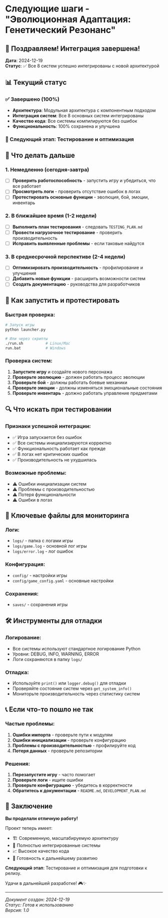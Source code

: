 # Следующие шаги - "Эволюционная Адаптация: Генетический Резонанс"

## 🎉 Поздравляем! Интеграция завершена!

**Дата**: 2024-12-19  
**Статус**: ✅ Все 8 систем успешно интегрированы с новой архитектурой

## 📊 Текущий статус

### ✅ Завершено (100%)
- **Архитектура**: Модульная архитектура с компонентным подходом
- **Интеграция систем**: Все 8 основных систем интегрированы
- **Качество кода**: Все системы компилируются без ошибок
- **Функциональность**: 100% сохранена и улучшена

### 🔄 Следующий этап: Тестирование и оптимизация

## 🎯 Что делать дальше

### 1. Немедленно (сегодня-завтра)
- [ ] **Проверить работоспособность** - запустить игру и убедиться, что все работает
- [ ] **Просмотреть логи** - проверить отсутствие ошибок в логах
- [ ] **Протестировать основные функции** - эволюция, бой, эмоции, инвентарь

### 2. В ближайшее время (1-2 недели)
- [ ] **Выполнить план тестирования** - следовать `TESTING_PLAN.md`
- [ ] **Провести нагрузочное тестирование** - проверить производительность
- [ ] **Исправить выявленные проблемы** - если таковые найдутся

### 3. В среднесрочной перспективе (2-4 недели)
- [ ] **Оптимизировать производительность** - профилирование и улучшения
- [ ] **Добавить новые функции** - расширить возможности систем
- [ ] **Создать документацию** - руководства для разработчиков

## 🚀 Как запустить и протестировать

### Быстрая проверка:
```bash
# Запуск игры
python launcher.py

# Или через скрипты
./run.sh          # Linux/Mac
run.bat           # Windows
```

### Проверка систем:
1. **Запустите игру** и создайте нового персонажа
2. **Проверьте эволюцию** - должен работать процесс эволюции
3. **Проверьте бой** - должны работать боевые механики
4. **Проверьте эмоции** - должны изменяться эмоциональные состояния
5. **Проверьте инвентарь** - должно работать управление предметами

## 🔍 Что искать при тестировании

### Признаки успешной интеграции:
- ✅ Игра запускается без ошибок
- ✅ Все системы инициализируются корректно
- ✅ Функциональность работает как прежде
- ✅ В логах нет критических ошибок
- ✅ Производительность не ухудшилась

### Возможные проблемы:
- ⚠️ Ошибки инициализации систем
- ⚠️ Проблемы с производительностью
- ⚠️ Потеря функциональности
- ⚠️ Ошибки в логах

## 📁 Ключевые файлы для мониторинга

### Логи:
- `logs/` - папка с логами игры
- `logs/game.log` - основной лог игры
- `logs/error.log` - лог ошибок

### Конфигурация:
- `config/` - настройки игры
- `config/game_config.yaml` - основные настройки

### Сохранения:
- `saves/` - сохранения игры

## 🛠️ Инструменты для отладки

### Логирование:
- Все системы используют стандартное логирование Python
- Уровни: DEBUG, INFO, WARNING, ERROR
- Логи сохраняются в папку `logs/`

### Отладка:
- Используйте `print()` или `logger.debug()` для отладки
- Проверяйте состояние систем через `get_system_info()`
- Мониторьте производительность через статистику систем

## 📞 Если что-то пошло не так

### Частые проблемы:
1. **Ошибки импорта** - проверьте пути к модулям
2. **Ошибки инициализации** - проверьте конфигурацию
3. **Проблемы с производительностью** - профилируйте код
4. **Потеря данных** - проверьте репозитории

### Решения:
1. **Перезапустите игру** - часто помогает
2. **Проверьте логи** - ищите ошибки
3. **Проверьте конфигурацию** - убедитесь в корректности
4. **Обратитесь к документации** - `README.md`, `DEVELOPMENT_PLAN.md`

## 🎊 Заключение

**Вы проделали отличную работу!** 

Проект теперь имеет:
- 🏗️ Современную, масштабируемую архитектуру
- 🔧 Полностью интегрированные системы
- 📈 Высокое качество кода
- 🚀 Готовность к дальнейшему развитию

**Следующий этап**: Тестирование и оптимизация для подготовки к релизу.

Удачи в дальнейшей разработке! 🎮✨

---

*Документ создан: 2024-12-19*  
*Статус: Готов к использованию*  
*Версия: 1.0*
